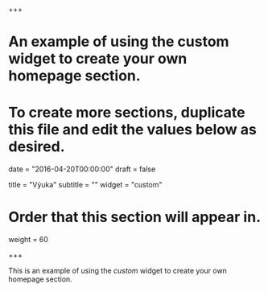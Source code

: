 +++
# An example of using the custom widget to create your own homepage section.
# To create more sections, duplicate this file and edit the values below as desired.

date = "2016-04-20T00:00:00"
draft = false

title = "Výuka"
subtitle = ""
widget = "custom"

# Order that this section will appear in.
weight = 60

+++

This is an example of using the *custom* widget to create your own homepage section.
